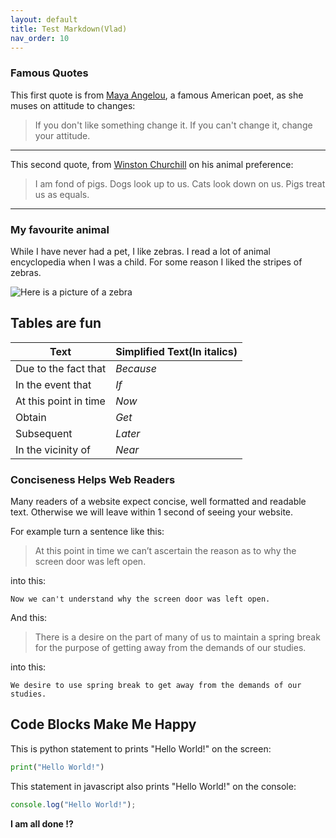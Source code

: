 ```yaml
---
layout: default
title: Test Markdown(Vlad)
nav_order: 10
---
```


### Famous Quotes
This first quote is from [Maya Angelou](https://www.brainyquote.com/quotes/maya_angelou_101310), a famous American poet, as she muses on
attitude to changes:
>If you don't like something change it. If you can't change it, change your attitude.

---

This second quote, from [Winston Churchill](https://www.brainyquote.com/quotes/winston_churchill_161474) on his animal preference:
>I am fond of pigs. Dogs look up to us. Cats look down on us. Pigs treat us as equals.

---

### My favourite animal
While I have never had a pet, I like zebras. I read a lot of animal encyclopedia when I was a child. For some reason I liked the stripes of zebras.


![Here is a picture of a zebra](https://images.ctfassets.net/cnu0m8re1exe/w4TS6ONjG71UXC3pkZDLc/5f162a88da4bebf9a9d29a867205b795/Zebra.jpg?w=650&h=433&fit=fill)

## Tables are fun 

| Text                  | Simplified Text(In italics) |
| --------------------- | --------------------------- |
| Due to the fact that  | _Because_                   |
| In the event that     | _If_                        |
| At this point in time | _Now_                       |
| Obtain                | _Get_                       |
| Subsequent            | _Later_                     |
| In the vicinity of    | _Near_                      |

### Conciseness Helps Web Readers

Many readers of a website expect concise, well formatted and readable text. Otherwise we will leave within 1 second of seeing your website.

For example turn a sentence like this:

>At this point in time we can’t ascertain the reason as to why the screen door was left open.

into this:
```
Now we can't understand why the screen door was left open.
```

And this:

>There is a desire on the part of many of us to maintain a spring break for the purpose of getting away from the demands of our studies.

into this:

```
We desire to use spring break to get away from the demands of our studies. 
```

## Code Blocks Make Me Happy

This is python statement to prints "Hello World!" on the screen:

```python
print("Hello World!")
```

This statement in javascript also prints "Hello World!" on the console:

```javascript
console.log("Hello World!");
```

**I am all done !?**



